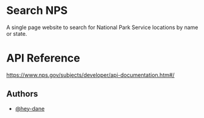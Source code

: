 
# Search NPS

A single page website to search for National Park Service locations by name or state. 




# API Reference 

https://www.nps.gov/subjects/developer/api-documentation.htm#/



## Authors

- [@hey-dane](https://github.com/hey-dane/)

